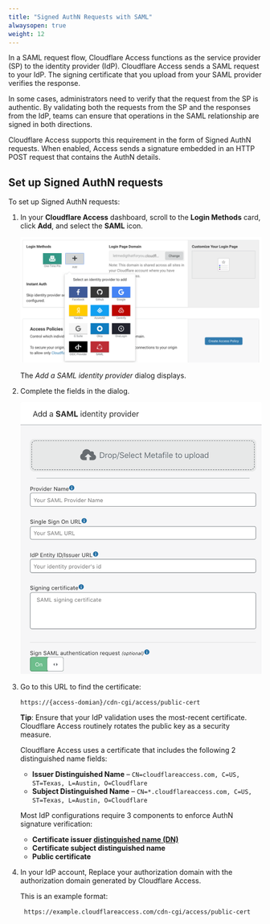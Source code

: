 ```yaml
---
title: "Signed AuthN Requests with SAML"
alwaysopen: true
weight: 12
---
```


In a SAML request flow, Cloudflare Access functions as the service provider (SP) to the identity provider (IdP). Cloudflare Access sends a SAML request to your IdP. The signing certificate that you upload from your SAML provider verifies the response.

In some cases, administrators need to verify that the request from the SP is authentic. By validating both the requests from the SP and the responses from the IdP, teams can ensure that operations in the SAML relationship are signed in both directions.

Cloudflare Access supports this requirement in the form of Signed AuthN requests. When enabled, Access sends a signature embedded in an HTTP POST request that contains the AuthN details.

## Set up Signed AuthN requests

To set up Signed AuthN requests:

1. In your **Cloudflare Access** dashboard, scroll to the **Login Methods** card, click **Add**, and select the **SAML** icon.

    ![Cloudflare Access Login Methods](../static/signedauthn/signed-authn-1.png)

    The _Add a SAML identity provider_ dialog displays.

1. Complete the fields in the dialog.

    ![Cloudflare Access Add a SAML identity provider dialog](../static/signedauthn/signed-authn-2.png)

1. Go to this URL to find the certificate:

    ```shell
    https://{access-domian}/cdn-cgi/access/public-cert
    ```

    **Tip**: Ensure that your IdP validation uses the most-recent certificate. Cloudflare Access routinely rotates the public key as a security measure.

    Cloudflare Access uses a certificate that includes the following 2 distinguished name fields:

   * **Issuer Distinguished Name** – `CN=cloudflareaccess.com, C=US, ST=Texas, L=Austin, O=Cloudflare`
   * **Subject Distinguished Name** –  `CN=*.cloudflareaccess.com, C=US, ST=Texas, L=Austin, O=Cloudflare`

    Most IdP configurations require 3 components to enforce AuthN signature verification:

   * **Certificate issuer [distinguished name (DN)](https://knowledge.digicert.com/generalinformation/INFO1745.html)**
   * **Certificate subject distinguished name**
   * **Public certificate**

1. In your IdP account, Replace your authorization domain with the authorization domain generated by Cloudflare Access.

    This is an example format:

    ```shell
     https://example.cloudflareaccess.com/cdn-cgi/access/public-cert
    ```
